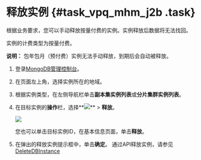 # 释放实例 {#task_vpq_mhm_j2b .task}

根据业务要求，您可以手动释放按量付费的实例。实例释放后数据将无法找回。

实例的计费类型为按量付费。

**说明：** 包年包月（预付费）实例无法手动释放，到期后会自动被释放。

1.  登录[MongoDB管理控制台](https://mongodb.console.aliyun.com/#/mongodb/list)。 
2.  在页面左上角，选择实例所在的地域。 
3.  根据实例类型，在左侧导航栏单击**副本集实例列表**或**分片集群实例列表**。 
4.  在目标实例的**操作**栏，选择**![](http://static-aliyun-doc.oss-cn-hangzhou.aliyuncs.com/assets/img/6723/154754133313851_zh-CN.png)** \> **释放**。 

    ![](http://static-aliyun-doc.oss-cn-hangzhou.aliyuncs.com/assets/img/6708/154754133311691_zh-CN.png)

    您也可以单击目标实例ID，在基本信息页面，单击**释放**。

5.  在弹出的释放实例提示框中，单击**确定**。 通过API释放实例，请参见[DeleteDBInstance](../../../../../intl.zh-CN/API参考/生命周期管理/DeleteDBInstance.md#) 

